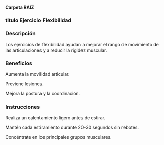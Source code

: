 #### Carpeta RAIZ 


### titulo Ejercicio Flexibilidad

### Descripción

Los ejercicios de flexibilidad ayudan a mejorar el rango de movimiento de las articulaciones y a reducir la rigidez muscular.


### Beneficios
Aumenta la movilidad articular.

Previene lesiones.

Mejora la postura y la coordinación.

### Instrucciones
Realiza un calentamiento ligero antes de estirar.

Mantén cada estiramiento durante 20-30 segundos sin rebotes.

Concéntrate en los principales grupos musculares.
